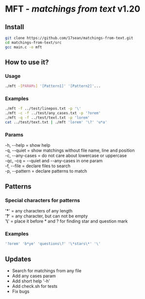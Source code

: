 # **MFT** - *matchings from text* v1.20

## Install
```bash
git clone https://github.com/17sean/matchings-from-text.git
cd matchings-from-text/src
gcc main.c -o mft
```

## How to use it?
### Usage
```bash
./mft -[PARAMs] '[Pattern1]' '[Pattern2]'...
```

### Examples
```bash
./mft -f ../test/linepos.txt -p '\'
./mft -c -f ../test/any_cases.txt -p '?orem'
./mft -q -f ../test/text.txt -p 'lorem'
cat ../test/text.txt | ./mft 'lorem' '\?' 'u*a'
```

### Params
-h, --help      = show help <br>
-q, --quiet     = show matchings without file name, line and position <br>
-c, --any-cases = do not care about lowercase or uppercase <br>
-qc, -cq        = --quiet and --any-cases in one param <br>
-f, --file      = declare files to search <br>
-p, --pattern   = declare patterns to match

## Patterns
### Special characters for patterns

'**\***' = any characters of any length <br>
'**?**' = any character, but can not be empty <br>
'**\\**' = place it before \* and ? for finding star and question mark

### Examples
```bash
'?orem' 'b*ye' 'questions\?' '\*stars\*' '\'
```

## Updates

- Search for matchings from any file
- Add any cases param
- Add short help '-h'
- Add check.sh for tests
- Fix bugs
